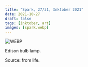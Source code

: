 ```yaml
---
title: "Spark, 27/31, Inktober 2021"
date: 2021-10-27
draft: false
tags: [inktober, art]
images: [spark.webp]
---
```


![WEBP](spark.webp "Image")

Edison bulb lamp.

Source: from life.
